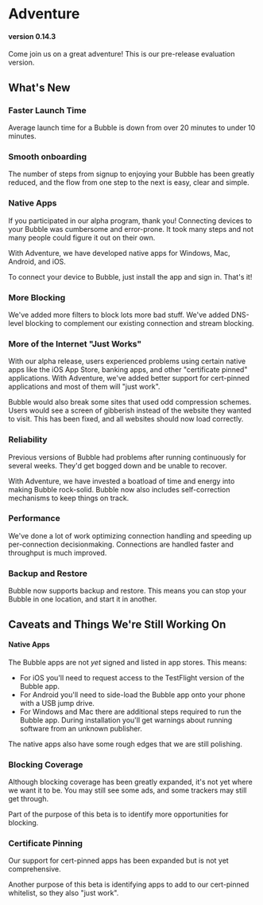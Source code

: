 # Adventure
#### version 0.14.3
Come join us on a great adventure! This is our pre-release evaluation version.

## What's New

### Faster Launch Time
Average launch time for a Bubble is down from over 20 minutes to under 10 minutes.

### Smooth onboarding
The number of steps from signup to enjoying your Bubble has been greatly reduced, and the flow from one step to the next is easy, clear and simple.

### Native Apps
If you participated in our alpha program, thank you! Connecting devices to your Bubble was cumbersome and error-prone. It took many steps and not many people could figure it out on their own.

With Adventure, we have developed native apps for Windows, Mac, Android, and iOS.

To connect your device to Bubble, just install the app and sign in. That's it!

### More Blocking
We've added more filters to block lots more bad stuff. We've added DNS-level blocking to complement our existing connection and stream blocking. 

### More of the Internet "Just Works"
With our alpha release, users experienced problems using certain native apps like the iOS App Store, banking apps, and other "certificate pinned" applications.
With Adventure, we've added better support for cert-pinned applications and most of them will "just work".

Bubble would also break some sites that used odd compression schemes. Users would see a screen of gibberish instead of the website they wanted to visit. This has been fixed, and all websites should now load correctly.

### Reliability
Previous versions of Bubble had problems after running continuously for several weeks. They'd get bogged down and be unable to recover.

With Adventure, we have invested a boatload of time and energy into making Bubble rock-solid. Bubble now also includes self-correction mechanisms to keep things on track.

### Performance
We've done a lot of work optimizing connection handling and speeding up per-connection decisionmaking. Connections are handled faster and throughput is much improved.

### Backup and Restore
Bubble now supports backup and restore. This means you can stop your Bubble in one location, and start it in another.

## Caveats and Things We're Still Working On

#### Native Apps
The Bubble apps are not *yet* signed and listed in app stores. This means:
 * For iOS you'll need to request access to the TestFlight version of the Bubble app.
 * For Android you'll need to side-load the Bubble app onto your phone with a USB jump drive.
 * For Windows and Mac there are additional steps required to run the Bubble app. During installation you'll get warnings about running software from an unknown publisher.

The native apps also have some rough edges that we are still polishing. 

### Blocking Coverage
Although blocking coverage has been greatly expanded, it's not yet where we want it to be. You may still see some ads, and some trackers may still get through.

Part of the purpose of this beta is to identify more opportunities for blocking.

### Certificate Pinning
Our support for cert-pinned apps has been expanded but is not yet comprehensive.

Another purpose of this beta is identifying apps to add to our cert-pinned whitelist, so they also "just work".
